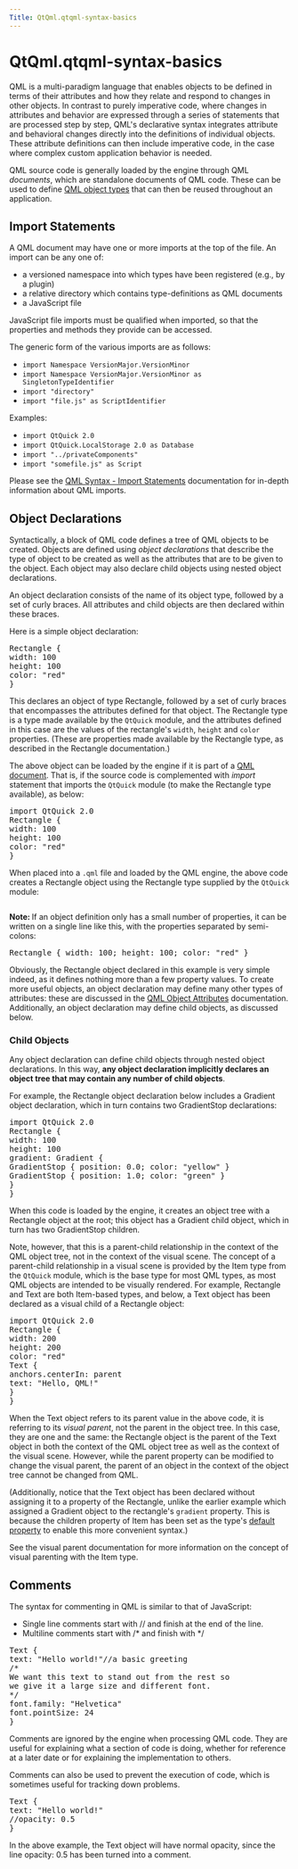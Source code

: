 ```yaml
---
Title: QtQml.qtqml-syntax-basics
---
```


# QtQml.qtqml-syntax-basics

<span class="subtitle"></span>
<!-- $$$qtqml-syntax-basics.html-description -->
<p>QML is a multi-paradigm language that enables objects to be defined in terms of their attributes and how they relate and respond to changes in other objects. In contrast to purely imperative code, where changes in attributes and behavior are expressed through a series of statements that are processed step by step, QML's declarative syntax integrates attribute and behavioral changes directly into the definitions of individual objects. These attribute definitions can then include imperative code, in the case where complex custom application behavior is needed.</p>
<p>QML source code is generally loaded by the engine through QML <i>documents</i>, which are standalone documents of QML code. These can be used to define <a href="QtQml.qtqml-typesystem-objecttypes.md">QML object types</a> that can then be reused throughout an application.</p>
<h2 id="import-statements">Import Statements</h2>
<p>A QML document may have one or more imports at the top of the file. An import can be any one of:</p>
<ul>
<li>a versioned namespace into which types have been registered (e.g&#x2e;, by a plugin)</li>
<li>a relative directory which contains type-definitions as QML documents</li>
<li>a JavaScript file</li>
</ul>
<p>JavaScript file imports must be qualified when imported, so that the properties and methods they provide can be accessed.</p>
<p>The generic form of the various imports are as follows:</p>
<ul>
<li><code>import Namespace VersionMajor.VersionMinor</code></li>
<li><code>import Namespace VersionMajor.VersionMinor as SingletonTypeIdentifier</code></li>
<li><code>import &quot;directory&quot;</code></li>
<li><code>import &quot;file.js&quot; as ScriptIdentifier</code></li>
</ul>
<p>Examples:</p>
<ul>
<li><code>import QtQuick 2.0</code></li>
<li><code>import QtQuick.LocalStorage 2.0 as Database</code></li>
<li><code>import &quot;../privateComponents&quot;</code></li>
<li><code>import &quot;somefile.js&quot; as Script</code></li>
</ul>
<p>Please see the <a href="QtQml.qtqml-syntax-imports.md">QML Syntax - Import Statements</a> documentation for in-depth information about QML imports.</p>
<h2 id="object-declarations">Object Declarations</h2>
<p>Syntactically, a block of QML code defines a tree of QML objects to be created. Objects are defined using <i>object declarations</i> that describe the type of object to be created as well as the attributes that are to be given to the object. Each object may also declare child objects using nested object declarations.</p>
<p>An object declaration consists of the name of its object type, followed by a set of curly braces. All attributes and child objects are then declared within these braces.</p>
<p>Here is a simple object declaration:</p>
<pre class="qml"><span class="type">Rectangle</span> {
<span class="name">width</span>: <span class="number">100</span>
<span class="name">height</span>: <span class="number">100</span>
<span class="name">color</span>: <span class="string">&quot;red&quot;</span>
}</pre>
<p>This declares an object of type Rectangle, followed by a set of curly braces that encompasses the attributes defined for that object. The Rectangle type is a type made available by the <code>QtQuick</code> module, and the attributes defined in this case are the values of the rectangle's <code>width</code>, <code>height</code> and <code>color</code> properties. (These are properties made available by the Rectangle type, as described in the Rectangle documentation.)</p>
<p>The above object can be loaded by the engine if it is part of a <a href="QtQml.qtqml-documents-topic.md">QML document</a>. That is, if the source code is complemented with <i>import</i> statement that imports the <code>QtQuick</code> module (to make the Rectangle type available), as below:</p>
<pre class="qml">import QtQuick 2.0
<span class="type">Rectangle</span> {
<span class="name">width</span>: <span class="number">100</span>
<span class="name">height</span>: <span class="number">100</span>
<span class="name">color</span>: <span class="string">&quot;red&quot;</span>
}</pre>
<p>When placed into a <code>.qml</code> file and loaded by the QML engine, the above code creates a Rectangle object using the Rectangle type supplied by the <code>QtQuick</code> module:</p>
<p class="centerAlign"><img src="../../../../media/qtqml-syntax-basics-object-declaration.png" alt="" /></p><p><b>Note: </b>If an object definition only has a small number of properties, it can be written on a single line like this, with the properties separated by semi-colons:</p><pre class="qml"><span class="type">Rectangle</span> { <span class="name">width</span>: <span class="number">100</span>; <span class="name">height</span>: <span class="number">100</span>; <span class="name">color</span>: <span class="string">&quot;red&quot;</span> }</pre>
<p>Obviously, the Rectangle object declared in this example is very simple indeed, as it defines nothing more than a few property values. To create more useful objects, an object declaration may define many other types of attributes: these are discussed in the <a href="QtQml.qtqml-syntax-objectattributes.md">QML Object Attributes</a> documentation. Additionally, an object declaration may define child objects, as discussed below.</p>
<h3 >Child Objects</h3>
<p>Any object declaration can define child objects through nested object declarations. In this way, <b>any object declaration implicitly declares an object tree that may contain any number of child objects</b>.</p>
<p>For example, the Rectangle object declaration below includes a Gradient object declaration, which in turn contains two GradientStop declarations:</p>
<pre class="qml">import QtQuick 2.0
<span class="type">Rectangle</span> {
<span class="name">width</span>: <span class="number">100</span>
<span class="name">height</span>: <span class="number">100</span>
<span class="name">gradient</span>: <span class="name">Gradient</span> {
<span class="type">GradientStop</span> { <span class="name">position</span>: <span class="number">0.0</span>; <span class="name">color</span>: <span class="string">&quot;yellow&quot;</span> }
<span class="type">GradientStop</span> { <span class="name">position</span>: <span class="number">1.0</span>; <span class="name">color</span>: <span class="string">&quot;green&quot;</span> }
}
}</pre>
<p>When this code is loaded by the engine, it creates an object tree with a Rectangle object at the root; this object has a Gradient child object, which in turn has two GradientStop children.</p>
<p>Note, however, that this is a parent-child relationship in the context of the QML object tree, not in the context of the visual scene. The concept of a parent-child relationship in a visual scene is provided by the Item type from the <code>QtQuick</code> module, which is the base type for most QML types, as most QML objects are intended to be visually rendered. For example, Rectangle and Text are both Item-based types, and below, a Text object has been declared as a visual child of a Rectangle object:</p>
<pre class="qml">import QtQuick 2.0
<span class="type">Rectangle</span> {
<span class="name">width</span>: <span class="number">200</span>
<span class="name">height</span>: <span class="number">200</span>
<span class="name">color</span>: <span class="string">&quot;red&quot;</span>
<span class="type">Text</span> {
<span class="name">anchors</span>.centerIn: <span class="name">parent</span>
<span class="name">text</span>: <span class="string">&quot;Hello, QML!&quot;</span>
}
}</pre>
<p>When the Text object refers to its parent value in the above code, it is referring to its <i>visual parent</i>, not the parent in the object tree. In this case, they are one and the same: the Rectangle object is the parent of the Text object in both the context of the QML object tree as well as the context of the visual scene. However, while the parent property can be modified to change the visual parent, the parent of an object in the context of the object tree cannot be changed from QML.</p>
<p>(Additionally, notice that the Text object has been declared without assigning it to a property of the Rectangle, unlike the earlier example which assigned a Gradient object to the rectangle's <code>gradient</code> property. This is because the children property of Item has been set as the type's <a href="QtQml.qtqml-syntax-objectattributes.md#default-properties">default property</a> to enable this more convenient syntax.)</p>
<p>See the visual parent documentation for more information on the concept of visual parenting with the Item type.</p>
<h2 id="comments">Comments</h2>
<p>The syntax for commenting in QML is similar to that of JavaScript:</p>
<ul>
<li>Single line comments start with // and finish at the end of the line.</li>
<li>Multiline comments start with /* and finish with */</li>
</ul>
<pre class="qml"><span class="type">Text</span> {
<span class="name">text</span>: <span class="string">&quot;Hello world!&quot;</span><span class="comment">//a basic greeting</span>
<span class="comment">/*
We want this text to stand out from the rest so
we give it a large size and different font.
*/</span>
<span class="name">font</span>.family: <span class="string">&quot;Helvetica&quot;</span>
<span class="name">font</span>.pointSize: <span class="number">24</span>
}</pre>
<p>Comments are ignored by the engine when processing QML code. They are useful for explaining what a section of code is doing, whether for reference at a later date or for explaining the implementation to others.</p>
<p>Comments can also be used to prevent the execution of code, which is sometimes useful for tracking down problems.</p>
<pre class="qml"><span class="type">Text</span> {
<span class="name">text</span>: <span class="string">&quot;Hello world!&quot;</span>
<span class="comment">//opacity: 0.5</span>
}</pre>
<p>In the above example, the Text object will have normal opacity, since the line opacity: 0.5 has been turned into a comment.</p>
<!-- @@@qtqml-syntax-basics.html -->

